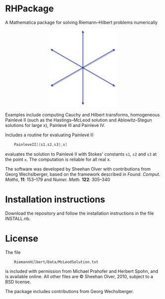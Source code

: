 # RHPackage
A Mathematica package for solving Riemann–Hilbert problems numerically

<center>
<img src="sixrays.jpg" height="250" alt=".">  
</center>

Examples include computing Cauchy and Hilbert transforms, homogeneous Painlevé II 
(such as the Hastings–McLeod solution and Ablowitz–Stegun solutions for large x), Painlevé III and Painlevé IV. 

Includes a routine for evaluating Painlevé II:
```mathematica
	PainleveII[{s1,s2,s3},x]
```	
evaluates the solution to Painlevé II with Stokes' constants `s1`, `s2` and `s3` at the point `x`. 
The computation is reliable for all real x. 

The software was developed by Sheehan Olver with contributions from Georg Wechslberger, 
based on the framework described in _Found. Comput. Maths_, **11**: 153–179 and  _Numer. Math._ **122**: 305–340


# Installation instructions

Download the repository and follow the installation instructions in the file INSTALL.nb.

# License

The file
```
    RiemannHilbert/Data/McLeodSolution.txt 
```	
is included with permission from Michael Prahofer and Herbert Spohn, and is available online. All other files are © Sheehan Olver, 2010, subject to a BSD license. 

The package includes contributions from Georg Wechslberger.
